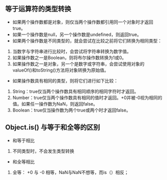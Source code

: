 ## 等于运算符的类型转换
- 如果两个操作数都是对象，则仅当两个操作数都引用同一个对象时才返回true。
- 如果一个操作数是null，另一个操作数是undefined，则返回true。
- 如果两个操作数是不同类型的，就会尝试在比较之前将它们转换为相同类型：
1. 当数字与字符串进行比较时，会尝试将字符串转换为数字值。
2. 如果操作数之一是Boolean，则将布尔操作数转换为1或0。
3. 如果操作数之一是对象，另一个是数字或字符串，会尝试使用对象的valueOf()和toString()方法将对象转换为原始值。

- 如果操作数具有相同的类型，则将它们进行如下比较：
1. String：true仅当两个操作数具有相同顺序的相同字符时才返回。
2. Number：true仅当两个操作数具有相同的值时才返回。+0并被-0视为相同的值。如果任一操作数为NaN，则返回false。
3. Boolean：true仅当操作数为两个true或两个时才返回false。

## Object.is() 与等于和全等的区别
- 和等于相比
1. 不同类型时，不会发生类型转换

- 和全等相比
1. 全等： +0 与 -0 相等，NaN与NaN不想等，而is（）相反；
